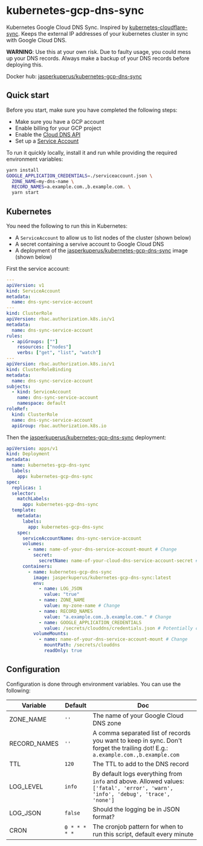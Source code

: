 # kubernetes-gcp-dns-sync

Kubernetes Google Cloud DNS Sync. Inspired by [kubernetes-cloudflare-sync](https://github.com/calebdoxsey/kubernetes-cloudflare-sync). Keeps the external IP addresses of your kubernetes cluster in sync with Google Cloud DNS.

**WARNING**: Use this at your own risk. Due to faulty usage, you could mess up your DNS records. Always make a backup of your DNS records before deploying this.

Docker hub: [jasperkuperus/kubernetes-gcp-dns-sync](https://hub.docker.com/r/jasperkuperus/kubernetes-gcp-dns-sync)

## Quick start

Before you start, make sure you have completed the following steps:

* Make sure you have a GCP account
* Enable billing for your GCP project
* Enable the [Cloud DNS API](https://console.cloud.google.com/flows/enableapi?apiid=dns.googleapis.com)
* Set up a [Service Account](https://cloud.google.com/docs/authentication/getting-started)

To run it quickly locally, install it and run while providing the required environment variables:

```sh
yarn install
GOOGLE_APPLICATION_CREDENTIALS=./serviceaccount.json \
  ZONE_NAME=my-dns-name \
  RECORD_NAMES=a.example.com.,b.example.com. \
  yarn start
```

## Kubernetes

You need the following to run this in Kubernetes:

* A `ServiceAccount` to allow us to list nodes of the cluster (shown below)
* A secret containing a servive account to Google Cloud DNS
* A deployment of the [jasperkuperus/kubernetes-gcp-dns-sync](https://hub.docker.com/r/jasperkuperus/kubernetes-gcp-dns-sync) image (shown below)

First the service account:

```yaml
---
apiVersion: v1
kind: ServiceAccount
metadata:
  name: dns-sync-service-account
---
kind: ClusterRole
apiVersion: rbac.authorization.k8s.io/v1
metadata:
  name: dns-sync-service-account
rules:
  - apiGroups: [""]
    resources: ["nodes"]
    verbs: ["get", "list", "watch"]
---
apiVersion: rbac.authorization.k8s.io/v1
kind: ClusterRoleBinding
metadata:
  name: dns-sync-service-account
subjects:
  - kind: ServiceAccount
    name: dns-sync-service-account
    namespace: default
roleRef:
  kind: ClusterRole
  name: dns-sync-service-account
  apiGroup: rbac.authorization.k8s.io
```

Then the [jasperkuperus/kubernetes-gcp-dns-sync](https://hub.docker.com/r/jasperkuperus/kubernetes-gcp-dns-sync) deployment:

```yaml
apiVersion: apps/v1
kind: Deployment
metadata:
  name: kubernetes-gcp-dns-sync
  labels:
    app: kubernetes-gcp-dns-sync
spec:
  replicas: 1
  selector:
    matchLabels:
      app: kubernetes-gcp-dns-sync
  template:
    metadata:
      labels:
        app: kubernetes-gcp-dns-sync
    spec:
      serviceAccountName: dns-sync-service-account
      volumes:
        - name: name-of-your-dns-service-account-mount # Change
          secret:
            secretName: name-of-your-cloud-dns-service-account-secret # Change
      containers:
        - name: kubernetes-gcp-dns-sync
          image: jasperkuperus/kubernetes-gcp-dns-sync:latest
          env:
            - name: LOG_JSON
              value: "true"
            - name: ZONE_NAME
              value: my-zone-name # Change
            - name: RECORD_NAMES
              value: "a.example.com.,b.example.com." # Change
            - name: GOOGLE_APPLICATION_CREDENTIALS
              value: /secrets/clouddns/credentials.json # Potentially change
          volumeMounts:
            - name: name-of-your-dns-service-account-mount # Change
              mountPath: /secrets/clouddns
              readOnly: true
```

## Configuration

Configuration is done through environment variables. You can use the following:

| Variable | Default | Doc |
| --- | --- | --- |
| ZONE_NAME | `''` | The name of your Google Cloud DNS zone |
| RECORD_NAMES | `''` | A comma separated list of records you want to keep in sync. Don't forget the trailing dot! E.g.: `a.example.com.,b.example.com` |
| TTL | `120` | The TTL to add to the DNS record |
| LOG_LEVEL | `info` | By default logs everything from `info` and above. Allowed values: `['fatal', 'error', 'warn', 'info', 'debug', 'trace', 'none']` |
| LOG_JSON | `false` | Should the logging be in JSON format? |
| CRON | `0 * * * * *` | The cronjob pattern for when to run this script, default every minute |
